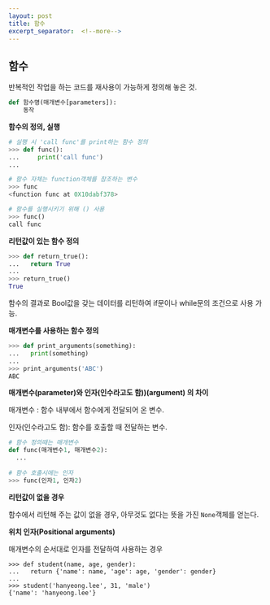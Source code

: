 ```yaml
---
layout: post
title: 함수
excerpt_separator:  <!--more-->
---
```


## 함수

반복적인 작업을 하는 코드를 재사용이 가능하게 정의해 놓은 것.

```python
def 함수명(매개변수[parameters]):
	동작
```

**함수의 정의, 실행**

```python
# 실행 시 'call func'를 print하는 함수 정의
>>> def func():
...		print('call func')
...

# 함수 자체는 function객체를 참조하는 변수
>>> func
<function func at 0X10dabf378>

# 함수를 실행시키기 위해 () 사용
>>> func()
call func
```



**리턴값이 있는 함수 정의**

```python
>>> def return_true():
...	  return True
...
>>> return_true()
True
```

함수의 결과로 Bool값을 갖는 데이터를 리턴하여 if문이나 while문의 조건으로 사용 가능.

**매개변수를 사용하는 함수 정의**

```python
>>> def print_arguments(something):
...	  print(something)
...
>>> print_arguments('ABC')
ABC
```



**매개변수(parameter)와 인자(인수라고도 함))(argument) 의 차이**

매개변수 : 함수 내부에서 함수에게 전달되어 온 변수.

인자(인수라고도 함): 함수를 호출할 때 전달하는 변수.

```python
# 함수 정의때는 매개변수
def func(매개변수1, 매개변수2):
  ...
  
# 함수 호출시에는 인자
>>> func(인자1, 인자2)
```

**리턴값이 없을 경우**

함수에서 리턴해 주는 값이 없을 경우, 아무것도 없다는 뜻을 가진 ```None```객체를 얻는다.

**위치 인자(Positional arguments)**

매개변수의 순서대로 인자를 전달하여 사용하는 경우

```
>>> def student(name, age, gender):
...	  return {'name': name, 'age': age, 'gender': gender}
...
>>> student('hanyeong.lee', 31, 'male')
{'name': 'hanyeong.lee'}
```

